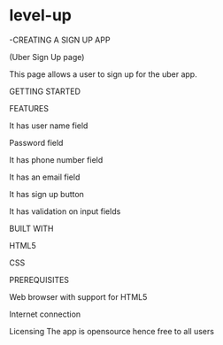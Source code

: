 # level-up
-CREATING A SIGN UP APP

(Uber Sign Up page)

This page allows a user to sign up for the uber app.

GETTING STARTED

FEATURES

It has user name field 

Password field

It has phone number field

It has an email field

It has sign up button

It has validation on input fields

BUILT WITH

HTML5

CSS

PREREQUISITES

Web browser with support for HTML5

Internet connection

Licensing
The app is opensource hence free to all users
